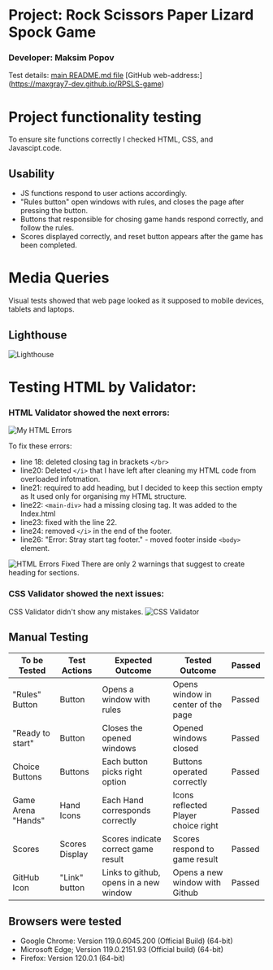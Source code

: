 # Project: Rock Scissors Paper Lizard Spock Game

### Developer: Maksim Popov

Test details:
[main README.md file](/README.md)
[GitHub web-address:] (https://maxgray7-dev.github.io/RPSLS-game)

# Project functionality testing

To ensure site functions correctly I checked HTML, CSS, and Javascipt.code.

## Usability
- JS functions respond to user actions accordingly.
- "Rules button" open windows with rules, and closes the page after pressing the button.
- Buttons that responsible for chosing game hands respond correctly, and follow the rules.
- Scores displayed correctly, and reset button appears after the game has been completed.

# Media Queries
Visual tests showed that web page looked as it supposed to mobile devices, tablets and laptops.

## Lighthouse
![Lighthouse](https://i.ibb.co/vq7XHN6/Lighthouse-test.png)

# Testing HTML by Validator:

### HTML Validator showed the next errors:

![My HTML Errors](https://i.ibb.co/MggJg0s/HTML-errors.png)

To fix these errors:

- line 18: deleted closing tag in brackets `</br>`
- line20: Deleted `</i>` that I have left after cleaning my HTML code from overloaded infotmation.
- line21: required to add heading, but I decided to keep this section empty as It used only for organising my HTML structure.
- line22: `<main-div>` had a missing closing tag. It was added to the Index.html
- line23: fixed with the line 22.
- line24: removed `</i>` in the end of the footer.
- line26: "Error: Stray start tag footer." - moved footer inside `<body>` element.

![HTML Errors Fixed](https://i.ibb.co/ZfMkJ3K/HTML-fixed.png)
There are only 2 warnings that suggest to create heading for sections.

### CSS Validator showed the next issues:
CSS Validator didn't show any mistakes.
![CSS Validator](https://i.ibb.co/y05hMXz/CSS-Validator-Screenshot.png)


## Manual Testing
|To be Tested       | Test Actions  | Expected Outcome                       | Tested Outcome                     | Passed    |
--------------------|---------------|----------------------------------------|------------------------------------|-----------|
|"Rules" Button     |Button         |Opens a window with rules               | Opens window in center of the page | Passed    |
|"Ready to start"   |Button         |Closes the opened windows               | Opened windows closed              | Passed    |
|Choice Buttons     |Buttons        |Each button picks right option          | Buttons operated correctly         | Passed    |
|Game Arena "Hands" |Hand Icons     |Each Hand corresponds correctly         | Icons reflected Player choice right| Passed    |
|Scores             |Scores Display |Scores indicate correct game result     | Scores respond to game result      | Passed    |
|GitHub Icon        |"Link" button  |Links to github, opens in a new window  | Opens a new window with Github     | Passed    |



## Browsers were tested

- Google Chrome: Version 119.0.6045.200 (Official Build) (64-bit)
- Microsoft Edge; Version 119.0.2151.93 (Official build) (64-bit)
- Firefox: Version 120.0.1 (64-bit)

